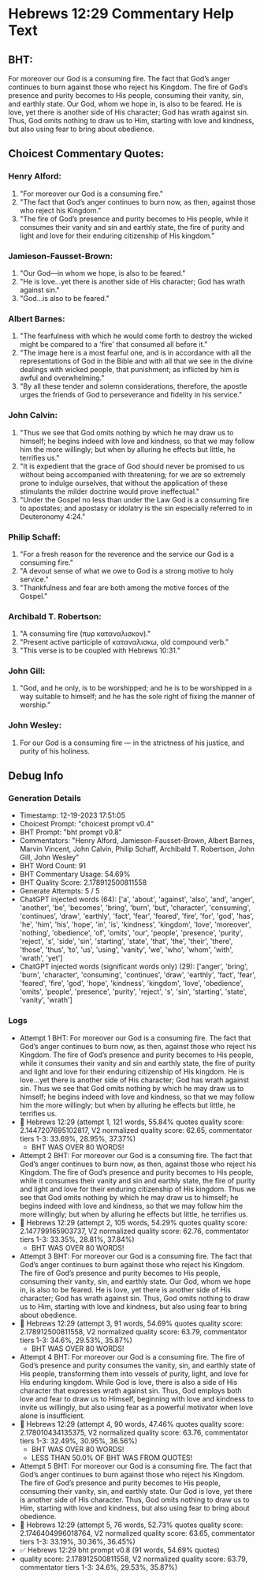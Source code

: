 # Hebrews 12:29 Commentary Help Text

## BHT:
For moreover our God is a consuming fire. The fact that God’s anger continues to burn against those who reject his Kingdom. The fire of God’s presence and purity becomes to His people, consuming their vanity, sin, and earthly state. Our God, whom we hope in, is also to be feared. He is love, yet there is another side of His character; God has wrath against sin. Thus, God omits nothing to draw us to Him, starting with love and kindness, but also using fear to bring about obedience.

## Choicest Commentary Quotes:
### Henry Alford:
1. "For moreover our God is a consuming fire."
2. "The fact that God’s anger continues to burn now, as then, against those who reject his Kingdom."
3. "The fire of God’s presence and purity becomes to His people, while it consumes their vanity and sin and earthly state, the fire of purity and light and love for their enduring citizenship of His kingdom."

### Jamieson-Fausset-Brown:
1. "Our God—in whom we hope, is also to be feared."
2. "He is love...yet there is another side of His character; God has wrath against sin."
3. "God...is also to be feared."

### Albert Barnes:
1. "The fearfulness with which he would come forth to destroy the wicked might be compared to a 'fire' that consumed all before it."
2. "The image here is a most fearful one, and is in accordance with all the representations of God in the Bible and with all that we see in the divine dealings with wicked people, that punishment; as inflicted by him is awful and overwhelming."
3. "By all these tender and solemn considerations, therefore, the apostle urges the friends of God to perseverance and fidelity in his service."

### John Calvin:
1. "Thus we see that God omits nothing by which he may draw us to himself; he begins indeed with love and kindness, so that we may follow him the more willingly; but when by alluring he effects but little, he terrifies us." 
2. "It is expedient that the grace of God should never be promised to us without being accompanied with threatening; for we are so extremely prone to indulge ourselves, that without the application of these stimulants the milder doctrine would prove ineffectual." 
3. "Under the Gospel no less than under the Law God is a consuming fire to apostates; and apostasy or idolatry is the sin especially referred to in Deuteronomy 4:24."

### Philip Schaff:
1. "For a fresh reason for the reverence and the service our God is a consuming fire."
2. "A devout sense of what we owe to God is a strong motive to holy service."
3. "Thankfulness and fear are both among the motive forces of the Gospel."

### Archibald T. Robertson:
1. "A consuming fire (πυρ καταναλισκον)."
2. "Present active participle of καταναλισκω, old compound verb."
3. "This verse is to be coupled with Hebrews 10:31."

### John Gill:
1. "God, and he only, is to be worshipped; and he is to be worshipped in a way suitable to himself; and he has the sole right of fixing the manner of worship."

### John Wesley:
1. For our God is a consuming fire — in the strictness of his justice, and purity of his holiness.



## Debug Info
### Generation Details
- Timestamp: 12-19-2023 17:51:05
- Choicest Prompt: "choicest prompt v0.4"
- BHT Prompt: "bht prompt v0.8"
- Commentators: "Henry Alford, Jamieson-Fausset-Brown, Albert Barnes, Marvin Vincent, John Calvin, Philip Schaff, Archibald T. Robertson, John Gill, John Wesley"
- BHT Word Count: 91
- BHT Commentary Usage: 54.69%
- BHT Quality Score: 2.178912500811558
- Generate Attempts: 5 / 5
- ChatGPT injected words (64):
	['a', 'about', 'against', 'also', 'and', 'anger', 'another', 'be', 'becomes', 'bring', 'burn', 'but', 'character', 'consuming', 'continues', 'draw', 'earthly', 'fact', 'fear', 'feared', 'fire', 'for', 'god', 'has', 'he', 'him', 'his', 'hope', 'in', 'is', 'kindness', 'kingdom', 'love', 'moreover', 'nothing', 'obedience', 'of', 'omits', 'our', 'people', 'presence', 'purity', 'reject', 's', 'side', 'sin', 'starting', 'state', 'that', 'the', 'their', 'there', 'those', 'thus', 'to', 'us', 'using', 'vanity', 'we', 'who', 'whom', 'with', 'wrath', 'yet']
- ChatGPT injected words (significant words only) (29):
	['anger', 'bring', 'burn', 'character', 'consuming', 'continues', 'draw', 'earthly', 'fact', 'fear', 'feared', 'fire', 'god', 'hope', 'kindness', 'kingdom', 'love', 'obedience', 'omits', 'people', 'presence', 'purity', 'reject', 's', 'sin', 'starting', 'state', 'vanity', 'wrath']

### Logs
- Attempt 1 BHT: For moreover our God is a consuming fire. The fact that God’s anger continues to burn now, as then, against those who reject his Kingdom. The fire of God’s presence and purity becomes to His people, while it consumes their vanity and sin and earthly state, the fire of purity and light and love for their enduring citizenship of His kingdom. He is love...yet there is another side of His character; God has wrath against sin. Thus we see that God omits nothing by which he may draw us to himself; he begins indeed with love and kindness, so that we may follow him the more willingly; but when by alluring he effects but little, he terrifies us.
- 🔄 Hebrews 12:29 (attempt 1, 121 words, 55.84% quotes quality score: 2.1447207695102817, V2 normalized quality score: 62.65, commentator tiers 1-3: 33.69%, 28.95%, 37.37%) 
	- BHT WAS OVER 80 WORDS!
- Attempt 2 BHT: For moreover our God is a consuming fire. The fact that God’s anger continues to burn now, as then, against those who reject his Kingdom. The fire of God’s presence and purity becomes to His people, while it consumes their vanity and sin and earthly state, the fire of purity and light and love for their enduring citizenship of His kingdom. Thus we see that God omits nothing by which he may draw us to himself; he begins indeed with love and kindness, so that we may follow him the more willingly; but when by alluring he effects but little, he terrifies us.
- 🔄 Hebrews 12:29 (attempt 2, 105 words, 54.29% quotes quality score: 2.147799165903737, V2 normalized quality score: 62.76, commentator tiers 1-3: 33.35%, 28.81%, 37.84%) 
	- BHT WAS OVER 80 WORDS!
- Attempt 3 BHT: For moreover our God is a consuming fire. The fact that God’s anger continues to burn against those who reject his Kingdom. The fire of God’s presence and purity becomes to His people, consuming their vanity, sin, and earthly state. Our God, whom we hope in, is also to be feared. He is love, yet there is another side of His character; God has wrath against sin. Thus, God omits nothing to draw us to Him, starting with love and kindness, but also using fear to bring about obedience.
- 🔄 Hebrews 12:29 (attempt 3, 91 words, 54.69% quotes quality score: 2.178912500811558, V2 normalized quality score: 63.79, commentator tiers 1-3: 34.6%, 29.53%, 35.87%) 
	- BHT WAS OVER 80 WORDS!
- Attempt 4 BHT: For moreover our God is a consuming fire. The fire of God’s presence and purity consumes the vanity, sin, and earthly state of His people, transforming them into vessels of purity, light, and love for His enduring kingdom. While God is love, there is also a side of His character that expresses wrath against sin. Thus, God employs both love and fear to draw us to Himself, beginning with love and kindness to invite us willingly, but also using fear as a powerful motivator when love alone is insufficient.
- 🔄 Hebrews 12:29 (attempt 4, 90 words, 47.46% quotes quality score: 2.178010434135375, V2 normalized quality score: 63.76, commentator tiers 1-3: 32.49%, 30.95%, 36.56%) 
	- BHT WAS OVER 80 WORDS! 
	- LESS THAN 50.0% OF BHT WAS FROM QUOTES!
- Attempt 5 BHT: For moreover our God is a consuming fire. The fact that God’s anger continues to burn against those who reject his Kingdom. The fire of God’s presence and purity becomes to His people, consuming their vanity, sin, and earthly state. Our God is love, yet there is another side of His character. Thus, God omits nothing to draw us to Him, starting with love and kindness, but also using fear to bring about obedience.
- 🔄 Hebrews 12:29 (attempt 5, 76 words, 52.73% quotes quality score: 2.1746404996018764, V2 normalized quality score: 63.65, commentator tiers 1-3: 33.19%, 30.36%, 36.45%)
- ✅ Hebrews 12:29 bht prompt v0.8 (91 words, 54.69% quotes)
- quality score: 2.178912500811558, V2 normalized quality score: 63.79, commentator tiers 1-3: 34.6%, 29.53%, 35.87%)